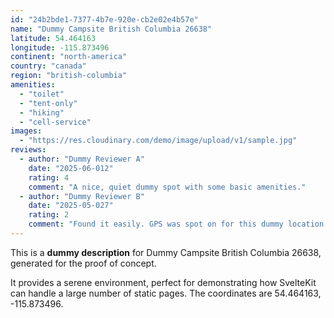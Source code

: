 ```yaml
---
id: "24b2bde1-7377-4b7e-920e-cb2e02e4b57e"
name: "Dummy Campsite British Columbia 26638"
latitude: 54.464163
longitude: -115.873496
continent: "north-america"
country: "canada"
region: "british-columbia"
amenities:
  - "toilet"
  - "tent-only"
  - "hiking"
  - "cell-service"
images:
  - "https://res.cloudinary.com/demo/image/upload/v1/sample.jpg"
reviews:
  - author: "Dummy Reviewer A"
    date: "2025-06-012"
    rating: 4
    comment: "A nice, quiet dummy spot with some basic amenities."
  - author: "Dummy Reviewer B"
    date: "2025-05-027"
    rating: 2
    comment: "Found it easily. GPS was spot on for this dummy location."
---
```


This is a **dummy description** for Dummy Campsite British Columbia 26638, generated for the proof of concept.

It provides a serene environment, perfect for demonstrating how SvelteKit can handle a large number of static pages. The coordinates are 54.464163, -115.873496.

